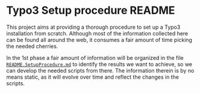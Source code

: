 # Typo3 Setup procedure README
This project aims at providing a thorough procedure to set up a Typo3 installation from scratch. Although most of the information collected here can be found all around the web, it consumes a fair amount of time picking the needed cherries.

In the 1st phase a fair amount of information will be organized in the file [``README.SetupProcedure.md``](https://github.com/koziol-development/Typo3-Setup-Procedure/blob/master/README.SetupProcedure.md) to identify the results we want to achieve, so we can develop the needed scripts from there. The information therein is by no means static, as it will evolve over time and reflect the changes in the scripts.